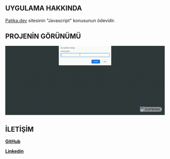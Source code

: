 ## **UYGULAMA HAKKINDA**
[Patika.dev](https://www.patika.dev/tr) sitesinin "Javascript" konusunun ödevidir.

## **PROJENİN GÖRÜNÜMÜ**
<img src=img/screen.gif></img>



## **İLETİŞİM**

**[GitHub](https://github.com/scyilmaz)**

**[Linkedin](https://www.linkedin.com/in/samet-y%C4%B1lmaz-5424bb236/)**